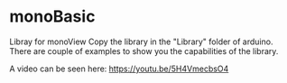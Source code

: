 # monoBasic
Libray for monoView
Copy the library in the "Library" folder of arduino.
There are couple of examples to show you the capabilities of the library.

A video can be seen here:
https://youtu.be/5H4VmecbsO4
